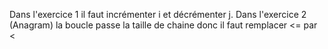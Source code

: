 Dans l'exercice 1 il faut incrémenter i et décrémenter j.
Dans l'exercice 2 (Anagram) la boucle passe la taille de chaine donc il faut remplacer <= par <
